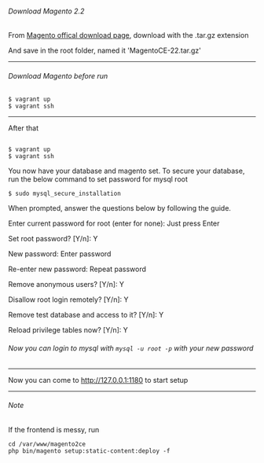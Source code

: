 ###### Download Magento 2.2 


From [Magento offical download page](https://magento.com/tech-resources/download), download with the .tar.gz extension

And save in the root folder, named it 'MagentoCE-22.tar.gz'

---
###### Download Magento before run 
```
$ vagrant up
$ vagrant ssh
```
---

After that

```

$ vagrant up
$ vagrant ssh

```

You now have your database and magento set. 
To secure your database, run the below command to set password for mysql root 

```
$ sudo mysql_secure_installation
```

When prompted, answer the questions below by following the guide.

Enter current password for root (enter for none): Just press Enter

Set root password? [Y/n]: Y

New password: Enter password

Re-enter new password: Repeat password

Remove anonymous users? [Y/n]: Y

Disallow root login remotely? [Y/n]: Y

Remove test database and access to it? [Y/n]:  Y

Reload privilege tables now? [Y/n]:  Y

###### Now you can login to mysql with ``` mysql -u root -p ``` with your new password
---

Now you can come to http://127.0.0.1:1180 to start setup 

---
###### Note

If the frontend is messy, run

```
cd /var/www/magento2ce
php bin/magento setup:static-content:deploy -f
```


